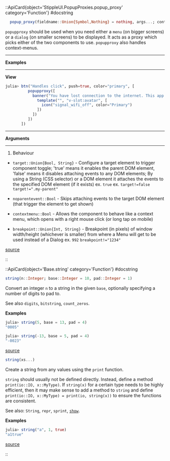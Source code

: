 

::ApiCard{object='StippleUI.PopupProxies.popup_proxy' category='Function'}
#docstring



```julia
  popup_proxy(fieldname::Union{Symbol,Nothing} = nothing, args...; content::Union{String,Vector,Function} = "", kwargs...)
```


`popupproxy` should be used when you need either a `menu` (on bigger screens) or a `dialog` (on smaller screens) to be displayed. It acts as a proxy which picks either of the two components to use. `popupproxy` also handles context-menus.


---


**Examples**


---


**View**

```julia
julia> btn("Handles click", push=true, color="primary", [
          popupproxy([
            banner("You have lost connection to the internet. This app is offline.", [
              template("", "v-slot:avatar", [
                icon("signal_wifi_off", color="Primary")
              ])
            ])
          ])
       ])
```



---


**Arguments**


---

1. Behaviour
  - `target::Union{Bool, String}` - Configure a target element to trigger component toggle; &#39;true&#39; means it enables the parent DOM element, &#39;false&#39; means it disables attaching events to any DOM elements; By using a String (CSS selector) or a DOM element it attaches the events to the specified DOM element (if it exists) ex. `true` ex. `target!=false` `target!=".my-parent"`
    
  - `noparentevent::Bool` - Skips attaching events to the target DOM element (that trigger the element to get shown)
    
  - `contextmenu::Bool` - Allows the component to behave like a context menu, which opens with a right mouse click (or long tap on mobile)
    
  - `breakpoint::Union{Int, String}` - Breakpoint (in pixels) of window width/height (whichever is smaller) from where a Menu will get to be used instead of a Dialog ex. `992` `breakpoint!="1234"`
    
  


[source](https://github.com/GenieFramework/StippleUI.jl/blob/v0.24.2/src/PopupProxies.jl#L12-L44)

::

 

<UAlert title='Missing docstring for  `PopupProxy`. '/>


::ApiCard{object='Base.string' category='Function'}
#docstring



```julia
string(n::Integer; base::Integer = 10, pad::Integer = 1)
```


Convert an integer `n` to a string in the given `base`, optionally specifying a number of digits to pad to.

See also `digits`, `bitstring`, `count_zeros`.

**Examples**

```julia
julia> string(5, base = 13, pad = 4)
"0005"

julia> string(-13, base = 5, pad = 4)
"-0023"
```



[source](https://github.com/JuliaLang/julia/blob/6f3fdf7b36250fb95f512a2b927ad2518c07d2b5/base/intfuncs.jl#L864-L880)



```julia
string(xs...)
```


Create a string from any values using the `print` function.

`string` should usually not be defined directly. Instead, define a method `print(io::IO, x::MyType)`. If `string(x)` for a certain type needs to be highly efficient, then it may make sense to add a method to `string` and define `print(io::IO, x::MyType) = print(io, string(x))` to ensure the functions are consistent.

See also: `String`, `repr`, `sprint`, [`show`](@ref%20@show).

**Examples**

```julia
julia> string("a", 1, true)
"a1true"
```



[source](https://github.com/JuliaLang/julia/blob/6f3fdf7b36250fb95f512a2b927ad2518c07d2b5/base/strings/io.jl#L170-L188)

::
